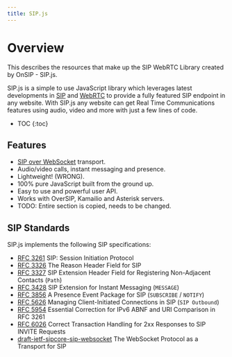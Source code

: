 ```yaml
---
title: SIP.js
---
```


# Overview

This describes the resources that make up the SIP WebRTC Library created by OnSIP - SIP.js.

SIP.js is a simple to use JavaScript library which leverages latest developments in [SIP](http://tools.ietf.org/html/rfc3261) and [WebRTC](http://www.webrtc.org/) to provide a fully featured SIP endpoint in any website. With SIP.js any website can get Real Time Communications features using audio, video and more with just a few lines of code.


* TOC
{:toc}

## Features

* [SIP over WebSocket](http://tools.ietf.org/html/draft-ietf-sipcore-sip-websocket) transport.
* Audio/video calls, instant messaging and presence.
* Lightweight! (WRONG).
* 100% pure JavaScript built from the ground up.
* Easy to use and powerful user API.
* Works with OverSIP, Kamailio and Asterisk servers.
* TODO: Entire section is copied, needs to be changed.

## SIP Standards

SIP.js implements the following SIP specifications:

* [RFC 3261](http://tools.ietf.org/html/rfc3261) SIP: Session Initiation Protocol
* [RFC 3326](http://tools.ietf.org/html/rfc3326) The Reason Header Field for SIP
* [RFC 3327](http://tools.ietf.org/html/rfc3327) SIP Extension Header Field for Registering Non-Adjacent Contacts (`Path`)
* [RFC 3428](http://tools.ietf.org/html/rfc3428) SIP Extension for Instant Messaging (`MESSAGE`)
* [RFC 3856](http://tools.ietf.org/html/rfc3856) A Presence Event Package for SIP (`SUBSCRIBE` / `NOTIFY`)
* [RFC 5626](http://tools.ietf.org/html/rfc5626) Managing Client-Initiated Connections in SIP (`SIP Outbound`)
* [RFC 5954](http://tools.ietf.org/html/rfc5954) Essential Correction for IPv6 ABNF and URI Comparison in RFC 3261
* [RFC 6026](http://tools.ietf.org/html/rfc6026) Correct Transaction Handling for 2xx Responses to SIP INVITE Requests
* [draft-ietf-sipcore-sip-websocket](http://tools.ietf.org/html/draft-ietf-sipcore-sip-websocket) The WebSocket Protocol as a Transport for SIP

[support]: https://onsip.com/contact?form[subject]=SIPjs
